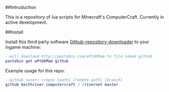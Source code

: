 ##Intruduction

This is a repository of lua scripts for Minecraft's ComputerCraft. Currently in active development.

##Install

Install this third party software [Github-repository-downloader](http://www.computercraft.info/forums2/index.php?/topic/4072-github-repository-downloader/) to your ingame machine:

```lua
--will download http://pastebin.com/wPtGKMam to file named github
pastebin get wPtGKMam github
```

Example usage for this repo:

```lua
--github <user> <repo> [path] [remote path] [branch]
github keithriver computercraft / /rivernet master
```
